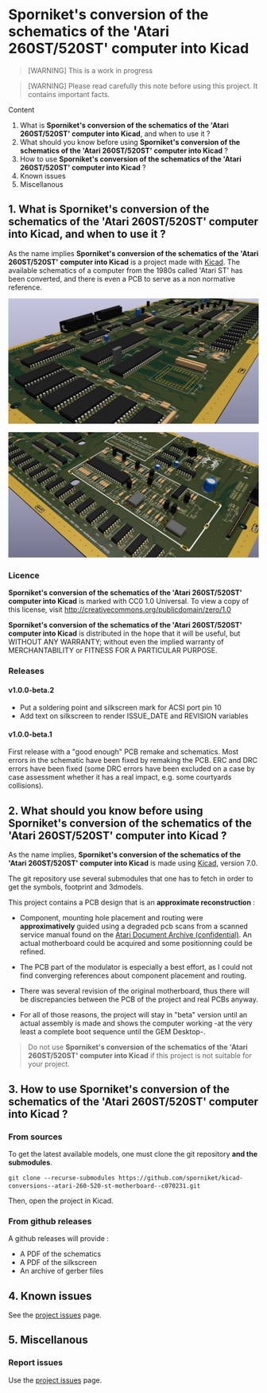 # Sporniket's conversion of the schematics of the 'Atari 260ST/520ST' computer into Kicad

> [WARNING] This is a work in progress

> [WARNING] Please read carefully this note before using this project. It contains important facts.

Content

1. What is **Sporniket's conversion of the schematics of the 'Atari 260ST/520ST' computer into Kicad**, and when to use it ?
2. What should you know before using **Sporniket's conversion of the schematics of the 'Atari 260ST/520ST' computer into Kicad** ?
3. How to use **Sporniket's conversion of the schematics of the 'Atari 260ST/520ST' computer into Kicad** ?
4. Known issues
5. Miscellanous

## 1. What is **Sporniket's conversion of the schematics of the 'Atari 260ST/520ST' computer into Kicad**, and when to use it ?

As the name implies **Sporniket's conversion of the schematics of the 'Atari 260ST/520ST' computer into Kicad** is a project made with [Kicad](https://www.kicad.org/). The available schematics of a computer from the 1980s called 'Atari ST' has been converted, and there is even a PCB to serve as a non normative reference.

![West side overview](./gallery/overview-west-side.jpg)

![East side overview](./gallery/overview-east-side.jpg)


### Licence

**Sporniket's conversion of the schematics of the 'Atari 260ST/520ST' computer into Kicad** is marked with CC0 1.0 Universal. To view a copy of this license, visit http://creativecommons.org/publicdomain/zero/1.0

**Sporniket's conversion of the schematics of the 'Atari 260ST/520ST' computer into Kicad** is distributed in the hope that it will be useful, but WITHOUT ANY WARRANTY; without even the implied warranty of MERCHANTABILITY or FITNESS FOR A PARTICULAR PURPOSE.

### Releases

#### v1.0.0-beta.2

* Put a soldering point and silkscreen mark for ACSI port pin 10
* Add text on silkscreen to render ISSUE_DATE and REVISION variables


#### v1.0.0-beta.1

First release with a "good enough" PCB remake and schematics. Most errors in the schematic have been fixed by remaking the PCB. ERC and DRC errors have been fixed (some DRC errors have been excluded on a case by case assessment whether it has a real impact, e.g. some courtyards collisions).


## 2. What should you know before using **Sporniket's conversion of the schematics of the 'Atari 260ST/520ST' computer into Kicad** ?

As the name implies, **Sporniket's conversion of the schematics of the 'Atari 260ST/520ST' computer into Kicad** is made using [Kicad](https://www.kicad.org/), version 7.0.

The git repository use several submodules that one has to fetch in order to get the symbols, footprint and 3dmodels. 

This project contains a PCB design that is an **approximate reconstruction** :

* Component, mounting hole placement and routing were **approximatively** guided using a degraded pcb scans from a scanned service manual found on the [Atari Document Archive (confidential)](https://docs.dev-docs.org/). An actual motherboard could be acquired and some positionning could be refined.

* The PCB part of the modulator is especially a best effort, as I could not find converging references about component placement and routing.

* There was several revision of the original motherboard, thus there will be discrepancies between the PCB of the project and real PCBs anyway.

* For all of those reasons, the project will stay in "beta" version until an actual assembly is made and shows the computer working -at the very least a complete boot sequence until the GEM Desktop-.

> Do not use **Sporniket's conversion of the schematics of the 'Atari 260ST/520ST' computer into Kicad** if this project is not suitable for your project.

## 3. How to use **Sporniket's conversion of the schematics of the 'Atari 260ST/520ST' computer into Kicad** ?

### From sources

To get the latest available models, one must clone the git repository **and the submodules**.

	git clone --recurse-submodules https://github.com/sporniket/kicad-conversions--atari-260-520-st-motherboard--c070231.git

Then, open the project in Kicad.

### From github releases

A github releases will provide :

* A PDF of the schematics
* A PDF of the silkscreen
* An archive of gerber files

## 4. Known issues
See the [project issues](https://github.com/sporniket/kicad-conversions--atari-260-520-st-motherboard--c070231/issues) page.

## 5. Miscellanous

### Report issues
Use the [project issues](https://github.com/sporniket/kicad-conversions--atari-260-520-st-motherboard--c070231/issues) page.
